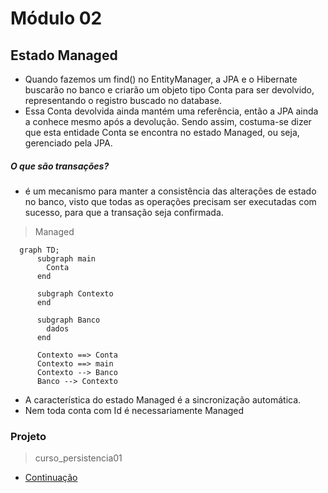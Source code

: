 # Módulo 02

## Estado Managed
- Quando fazemos um find() no EntityManager, a JPA e o Hibernate buscarão no banco e criarão um objeto tipo Conta para ser devolvido, representando o registro buscado no database.
- Essa Conta devolvida ainda mantém uma referência, então a JPA ainda a conhece mesmo após a devolução. Sendo assim, costuma-se dizer que esta entidade Conta se encontra no estado Managed, ou seja, gerenciado pela JPA.

##### O que são transações?
- é um mecanismo para manter a consistência das alterações de estado no banco, visto que todas as operações precisam ser executadas com sucesso, para que a transação seja confirmada.

> Managed

```mermaid
  graph TD;
      subgraph main
        Conta
      end

      subgraph Contexto
      end

      subgraph Banco
        dados
      end

      Contexto ==> Conta
      Contexto ==> main
      Contexto --> Banco
      Banco --> Contexto
```
- A característica do estado Managed é a sincronização automática.
- Nem toda conta com Id é necessariamente Managed


### Projeto
> curso_persistencia01

- [Continuação](./modulo03.md)
